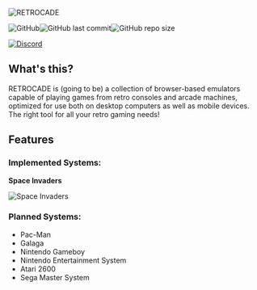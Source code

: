 ![RETROCADE](https://i.imgur.com/tw344HA.png)

![GitHub](https://img.shields.io/github/license/Hacktix/retrocade?style=for-the-badge)![GitHub last commit](https://img.shields.io/github/last-commit/Hacktix/retrocade?style=for-the-badge)![GitHub repo size](https://img.shields.io/github/repo-size/Hacktix/retrocade?style=for-the-badge)

[![Discord](https://discordapp.com/api/guilds/943239712137691186/widget.png?style=banner2)](https://discord.gg/FZbJyn7tBm)

## What's this?
RETROCADE is (going to be) a collection of browser-based emulators capable of playing games from retro consoles and arcade machines, optimized for use both on desktop computers as well as mobile devices. The right tool for all your retro gaming needs!

## Features
### Implemented Systems:

**Space Invaders**

![Space Invaders](https://i.imgur.com/Jsfsaq0.png)

### Planned Systems:
* Pac-Man
* Galaga
* Nintendo Gameboy
* Nintendo Entertainment System
* Atari 2600
* Sega Master System
